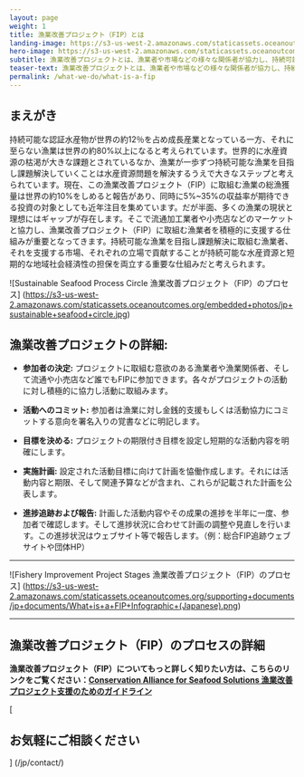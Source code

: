 ```yaml
---
layout: page 
weight: 1
title: 漁業改善プロジェクト（FIP）とは
landing-image: https://s3-us-west-2.amazonaws.com/staticassets.oceanoutcomes.org/rollover+images/testimonials-hover.jpg
hero-image: https://s3-us-west-2.amazonaws.com/staticassets.oceanoutcomes.org/hero+photos/japanese-whatisafip.jpg
subtitle: 漁業改善プロジェクトとは、漁業者や市場などの様々な関係者が協力し、持続可能な漁業を目指し活動するプロジェクトです。
teaser-text: 漁業改善プロジェクトとは、漁業者や市場などの様々な関係者が協力し、持続可能な漁業を目指し活動するプロジェクトです。
permalink: /what-we-do/what-is-a-fip
---
```


<h2>まえがき</h2>

持続可能な認証水産物が世界の約12％を占め成長産業となっている一方、それに至らない漁業は世界の約80%以上になると考えられています。世界的に水産資源の枯渇が大きな課題とされているなか、漁業が一歩ずつ持続可能な漁業を目指し課題解決していくことは水産資源問題を解決するうえで大きなステップと考えられています。現在、この漁業改善プロジェクト（FIP）に取組む漁業の総漁獲量は世界の約10%をしめると報告があり、同時に5%~35%の収益率が期待できる投資の対象としても近年注目を集めています。だが半面、多くの漁業の現状と理想にはギャップが存在します。そこで流通加工業者や小売店などのマーケットと協力し、漁業改善プロジェクト（FIP）に取組む漁業者を積極的に支援する仕組みが重要となってきます。持続可能な漁業を目指し課題解決に取組む漁業者、それを支援する市場、それぞれの立場で貢献することが持続可能な水産資源と短期的な地域社会経済性の担保を両立する重要な仕組みだと考えられます。

![Sustainable Seafood Process Circle 漁業改善プロジェクト（FIP）のプロセス] (https://s3-us-west-2.amazonaws.com/staticassets.oceanoutcomes.org/embedded+photos/jp+sustainable+seafood+circle.jpg)

<h2>漁業改善プロジェクトの詳細:</h2>

* **参加者の決定:** プロジェクトに取組む意欲のある漁業者や漁業関係者、そして流通や小売店など誰でもFIPに参加できます。各々がプロジェクトの活動に対し積極的に協力し活動に取組みます。

* **活動へのコミット:** 参加者は漁業に対し金銭的支援もしくは活動協力にコミットする意向を署名入りの覚書などに明記します。

* **目標を決める:** プロジェクトの期限付き目標を設定し短期的な活動内容を明確にします。

* **実施計画:** 設定された活動目標に向けて計画を恊働作成します。それには活動内容と期限、そして関連予算などが含まれ、これらが記載された計画を公表します。

* **進捗追跡および報告:** 計画した活動内容やその成果の進捗を半年に一度、参加者で確認します。そして進捗状況に合わせて計画の調整や見直しを行います。この進捗状況はウェブサイト等で報告します。（例：総合FIP追跡ウェブサイトや団体HP）

---

![Fishery Improvement Project Stages 漁業改善プロジェクト（FIP）のプロセス] (https://s3-us-west-2.amazonaws.com/staticassets.oceanoutcomes.org/supporting+documents/jp+documents/What+is+a+FIP+Infographic+(Japanese).png)

---

<h2>漁業改善プロジェクト（FIP）のプロセスの詳細</h2>

**漁業改善プロジェクト（FIP）についてもっと詳しく知りたい方は、こちらのリンクをご覧ください：<a href="https://s3-us-west-2.amazonaws.com/staticassets.oceanoutcomes.org/supporting+documents/jp+documents/JPAllianceFIPGuidelines-FINAL2-10-15.pdf" target="_blank">Conservation Alliance for Seafood Solutions 漁業改善プロジェクト支援のためのガイドライン</a>**

[<h2>お気軽にご相談ください</h2>] (/jp/contact/)
